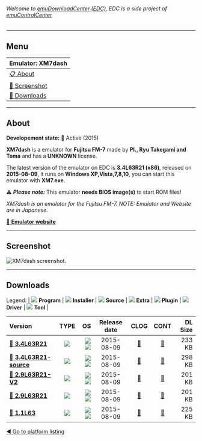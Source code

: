 ###### Welcome to [emuDownloadCenter (EDC)](https://github.com/PhoenixInteractiveNL/emuDownloadCenter/wiki/), EDC is a side project of [emuControlCenter](https://github.com/PhoenixInteractiveNL/emuControlCenter/wiki/)
***
## Menu
| **Emulator: XM7dash** |
|:---------|
| [:clipboard: About](#about) |
| [:sunrise: Screenshot](#screenshot) |
| [:floppy_disk: Downloads](#downloads) |
***
## About
**Developement state:** :large_blue_circle: Active (2015)

**XM7dash** is a emulator for **Fujitsu FM-7** made by **PI., Ryu Takegami and Toma** and has a **UNKNOWN** license.

The latest version of the emulator on EDC is **3.4L63R21 (x86)**, released on **2015-08-09**, it runs on **Windows XP,Vista,7,8,10**, you can start this emulator with **XM7.exe**.

:warning: _**Please note:**_ This emulator **needs BIOS image(s)** to start ROM files!

_XM7dash is an emulator for the Fujitsu FM-7. NOTE: Emulator and Website are in Japanese._

[:link: **Emulator website**](http://tomatoma.s54.xrea.com/)
***
## Screenshot
![](https://raw.githubusercontent.com/PhoenixInteractiveNL/emuDownloadCenter/master/hooks/xm7dash/emulator_screen_01.jpg "XM7dash screenshot.")
***
## Downloads
Legend: | 
![](https://raw.githubusercontent.com/wiki/PhoenixInteractiveNL/emuDownloadCenter/images_misc/icon_program_24.png) **Program** | 
![](https://raw.githubusercontent.com/wiki/PhoenixInteractiveNL/emuDownloadCenter/images_misc/icon_installer_24.png) **Installer** | 
![](https://raw.githubusercontent.com/wiki/PhoenixInteractiveNL/emuDownloadCenter/images_misc/icon_source_code_24.png) **Source** | 
![](https://raw.githubusercontent.com/wiki/PhoenixInteractiveNL/emuDownloadCenter/images_misc/icon_extra_24.png) **Extra** | 
![](https://raw.githubusercontent.com/wiki/PhoenixInteractiveNL/emuDownloadCenter/images_misc/icon_plugin_24.png) **Plugin** | 
![](https://raw.githubusercontent.com/wiki/PhoenixInteractiveNL/emuDownloadCenter/images_misc/icon_driver_24.png) **Driver** | 
![](https://raw.githubusercontent.com/wiki/PhoenixInteractiveNL/emuDownloadCenter/images_misc/icon_tool_24.png) **Tool** | 
 
| Version | TYPE | OS | Release date | CLOG | CONT | DL Size |
|:--------|:----:|---:|:------------:|:----:|:----:|--------:|
| [:floppy_disk: **3.4L63R21**](https://github.com/PhoenixInteractiveNL/edc-repo0003/raw/master/fm7dash/3.4L63R21.7z) | ![](https://raw.githubusercontent.com/wiki/PhoenixInteractiveNL/emuDownloadCenter/images_misc/icon_program_24.png) | ![](https://raw.githubusercontent.com/wiki/PhoenixInteractiveNL/emuDownloadCenter/images_misc/logo_windows_24.png)![](https://raw.githubusercontent.com/wiki/PhoenixInteractiveNL/emuDownloadCenter/images_misc/icon_32-bit_24.png) | 2015-08-09 | [:page_facing_up:](https://github.com/PhoenixInteractiveNL/edc-repo0003/blob/master/xm7dash/3.4L63R21_changelog.txt) | [:mag_right:](https://github.com/PhoenixInteractiveNL/edc-repo0003/blob/master/xm7dash/3.4L63R21_contents.txt) | 233 KB |
| [:floppy_disk: **3.4L63R21-source**](https://github.com/PhoenixInteractiveNL/edc-repo0003/raw/master/fm7dash/3.4L63R21-source.7z) | ![](https://raw.githubusercontent.com/wiki/PhoenixInteractiveNL/emuDownloadCenter/images_misc/icon_source_code_24.png) | ![](https://raw.githubusercontent.com/wiki/PhoenixInteractiveNL/emuDownloadCenter/images_misc/logo_windows_24.png)![](https://raw.githubusercontent.com/wiki/PhoenixInteractiveNL/emuDownloadCenter/images_misc/icon_32-bit_24.png) | 2015-08-09 | [:page_facing_up:](https://github.com/PhoenixInteractiveNL/edc-repo0003/blob/master/xm7dash/3.4L63R21-source_changelog.txt) | [:mag_right:](https://github.com/PhoenixInteractiveNL/edc-repo0003/blob/master/xm7dash/3.4L63R21-source_contents.txt) | 298 KB |
| [:floppy_disk: **2.9L63R21-V2**](https://github.com/PhoenixInteractiveNL/edc-repo0003/raw/master/fm7dash/2.9L63R21-V2.7z) | ![](https://raw.githubusercontent.com/wiki/PhoenixInteractiveNL/emuDownloadCenter/images_misc/icon_program_24.png) | ![](https://raw.githubusercontent.com/wiki/PhoenixInteractiveNL/emuDownloadCenter/images_misc/logo_windows_24.png)![](https://raw.githubusercontent.com/wiki/PhoenixInteractiveNL/emuDownloadCenter/images_misc/icon_32-bit_24.png) | 2015-08-09 | [:page_facing_up:](https://github.com/PhoenixInteractiveNL/edc-repo0003/blob/master/xm7dash/2.9L63R21-V2_changelog.txt) | [:mag_right:](https://github.com/PhoenixInteractiveNL/edc-repo0003/blob/master/xm7dash/2.9L63R21-V2_contents.txt) | 201 KB |
| [:floppy_disk: **2.9L63R21**](https://github.com/PhoenixInteractiveNL/edc-repo0003/raw/master/fm7dash/2.9L63R21.7z) | ![](https://raw.githubusercontent.com/wiki/PhoenixInteractiveNL/emuDownloadCenter/images_misc/icon_program_24.png) | ![](https://raw.githubusercontent.com/wiki/PhoenixInteractiveNL/emuDownloadCenter/images_misc/logo_windows_24.png)![](https://raw.githubusercontent.com/wiki/PhoenixInteractiveNL/emuDownloadCenter/images_misc/icon_32-bit_24.png) | 2015-08-09 | [:page_facing_up:](https://github.com/PhoenixInteractiveNL/edc-repo0003/blob/master/xm7dash/2.9L63R21_changelog.txt) | [:mag_right:](https://github.com/PhoenixInteractiveNL/edc-repo0003/blob/master/xm7dash/2.9L63R21_contents.txt) | 201 KB |
| [:floppy_disk: **1.1L63**](https://github.com/PhoenixInteractiveNL/edc-repo0003/raw/master/fm7dash/1.1L63.7z) | ![](https://raw.githubusercontent.com/wiki/PhoenixInteractiveNL/emuDownloadCenter/images_misc/icon_program_24.png) | ![](https://raw.githubusercontent.com/wiki/PhoenixInteractiveNL/emuDownloadCenter/images_misc/logo_windows_24.png)![](https://raw.githubusercontent.com/wiki/PhoenixInteractiveNL/emuDownloadCenter/images_misc/icon_32-bit_24.png) | 2015-08-09 | [:page_facing_up:](https://github.com/PhoenixInteractiveNL/edc-repo0003/blob/master/xm7dash/1.1L63_changelog.txt) | [:mag_right:](https://github.com/PhoenixInteractiveNL/edc-repo0003/blob/master/xm7dash/1.1L63_contents.txt) | 225 KB |

[:arrow_backward: Go to platform listing](https://github.com/PhoenixInteractiveNL/emuDownloadCenter/wiki/EDC-Platform-List)
